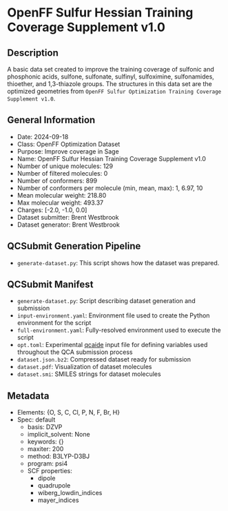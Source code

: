 # OpenFF Sulfur Hessian Training Coverage Supplement v1.0

## Description

A basic data set created to improve the training coverage of sulfonic and
phosphonic acids, sulfone, sulfonate, sulfinyl, sulfoximine, sulfonamides,
thioether, and 1,3-thiazole groups. The structures in this data set are the
optimized geometries from `OpenFF Sulfur Optimization Training Coverage
Supplement v1.0`.

## General Information

* Date: 2024-09-18
* Class: OpenFF Optimization Dataset
* Purpose: Improve coverage in Sage
* Name: OpenFF Sulfur Hessian Training Coverage Supplement v1.0
* Number of unique molecules: 129
* Number of filtered molecules: 0
* Number of conformers: 899
* Number of conformers per molecule (min, mean, max): 1, 6.97, 10
* Mean molecular weight: 218.80
* Max molecular weight: 493.37
* Charges: [-2.0, -1.0, 0.0]
* Dataset submitter: Brent Westbrook
* Dataset generator: Brent Westbrook

## QCSubmit Generation Pipeline

* `generate-dataset.py`: This script shows how the dataset was prepared.


## QCSubmit Manifest

* `generate-dataset.py`: Script describing dataset generation and submission
* `input-environment.yaml`: Environment file used to create the Python environment for the script
* `full-environment.yaml`: Fully-resolved environment used to execute the script
* `opt.toml`: Experimental [qcaide](https://github.com/ntBre/qcaide) input file for defining
variables used throughout the QCA submission process
* `dataset.json.bz2`: Compressed dataset ready for submission
* `dataset.pdf`: Visualization of dataset molecules
* `dataset.smi`: SMILES strings for dataset molecules

## Metadata

* Elements: {O, S, C, Cl, P, N, F, Br, H}
* Spec: default
	* basis: DZVP
	* implicit_solvent: None
	* keywords: {}
	* maxiter: 200
	* method: B3LYP-D3BJ
	* program: psi4
	* SCF properties:
		* dipole
		* quadrupole
		* wiberg_lowdin_indices
		* mayer_indices
